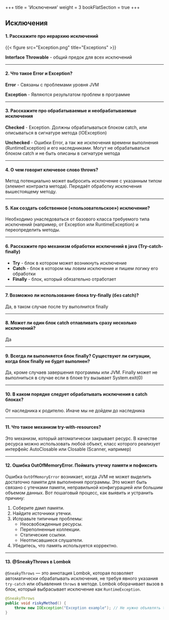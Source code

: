 +++
title = 'Исключения'
weight = 3
bookFlatSection = true
+++

## Исключения

#### 1. Расскажите про иерархию исключений
{{< figure src="Exception.png" title="Exceptions" >}}

  **Interface Throwable** - общий предок для всех исключений

---
#### 2. Что такое Error и Exception?
  **Error** - Связаны с проблемами уровня JVM

  **Exception** - Являются результатом проблем в программе

---
#### 3. Расскажите про обрабатываемые и необрабатываемые исключения
  **Checked** - Exception. Должны обрабатываться блоком catch, или описываться в сигнатуре метода (IOException)

  **Unchecked** - Ошибки Error, а так же исключения времени выполнения (RuntimeException) и его наследниками. Могут не обрабатываться блоком catch и не быть описаны в сигнатуре метода

---
#### 4. О чем говорит ключевое слово throws?
Метод потенциально может выбросить исключение с указанным типом (элемент контракта метода). Передаёт обработку исключения вышестоящему методу.

---
#### 5. Как создать собственное («пользовательское») исключение?
Необходимо унаследоваться от базового класса требуемого типа исключений (например, от Exception или RuntimeException) и переопределить методы.

---
#### 6. Расскажите про механизм обработки исключений в java (Try-catch-finally)
- **Try** - блок в котором может возникнуть исключение
- **Catch** - блок в котором мы ловим исключение и пишем логику его обработки
- **Finally** - блок, который обязательно отработает

---
#### 7. Возможно ли использование блока try-finally (без catch)?
Да, в таком случае после try выполнится finally

---
#### 8. Может ли один блок catch отлавливать сразу несколько исключений?
Да

---
#### 9. Всегда ли выполняется блок finally? Существуют ли ситуации, когда блок finally не будет выполнен?
Да, кроме случаев завершения программы или JVM. 
Finally может не выполниться в случае если в блоке try вызывает System.exit(0)

---
#### 10. В каком порядке следует обрабатывать исключения в catch блоках?
От наследника к родителю. Иначе мы не дойдем до наследника

---
#### 11. Что такое механизм try-with-resources?
Это механизм, который автоматически закрывает ресурс. В качестве ресурса можно использовать любой объект, класс которого реализует интерфейс AutoClosable или Closable (Scanner, например)

---
#### 12. Ошибка OutOfMemoryError. Поймать утечку памяти и пофиксить
Ошибка `OutOfMemoryError` возникает, когда JVM не может выделить достаточно памяти для выполнения программы. Это может быть связано с утечками памяти, неправильной конфигурацией или большим объемом данных. Вот пошаговый процесс, как выявить и устранить причину:

1. Соберите дамп памяти.
2. Найдите источники утечки.
3. Исправьте типичные проблемы:
   - Неосвобожденные ресурсы.
   - Переполненные коллекции.
   - Статические ссылки.
   - Неотписавшиеся слушатели.
4. Убедитесь, что память используется корректно. 

---
#### 13. @SneakyThrows в Lombok

`@SneakyThrows` — это аннотация Lombok, которая позволяет автоматически обрабатывать исключения, не требуя явного указания `try-catch` или объявления `throws` в методе. Lombok оборачивает вызов в блок, который выбрасывает исключение как `RuntimeException`.

```java
@SneakyThrows
public void riskyMethod() {
    throw new IOException("Exception example"); // Не нужно объявлять throws IOException
}

```

